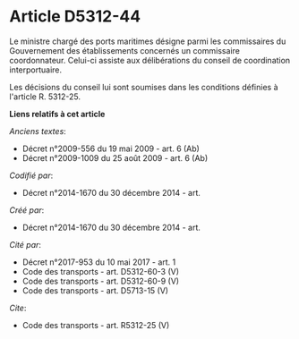 # Article D5312-44

Le ministre chargé des ports maritimes désigne parmi les commissaires du Gouvernement des établissements concernés un
commissaire coordonnateur. Celui-ci assiste aux délibérations du conseil de coordination interportuaire. 

Les décisions du conseil lui sont soumises dans les conditions définies à l'article R. 5312-25.

**Liens relatifs à cet article**

_Anciens textes_:

  - Décret n°2009-556 du 19 mai 2009 - art. 6 (Ab)
  - Décret n°2009-1009 du 25 août 2009 - art. 6 (Ab)

_Codifié par_:

  - Décret n°2014-1670 du 30 décembre 2014 - art.

_Créé par_:

  - Décret n°2014-1670 du 30 décembre 2014 - art.

_Cité par_:

  - Décret n°2017-953 du 10 mai 2017 - art. 1
  - Code des transports - art. D5312-60-3 (V)
  - Code des transports - art. D5312-60-9 (V)
  - Code des transports - art. D5713-15 (V)

_Cite_:

  - Code des transports - art. R5312-25 (V)
